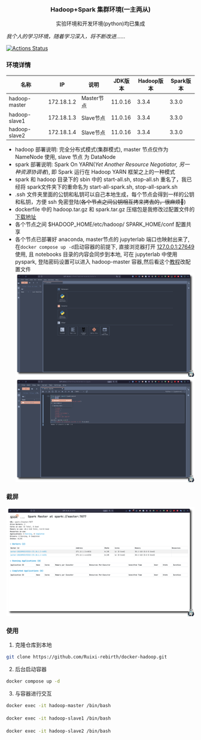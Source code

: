 <h3 align="center">Hadoop+Spark 集群环境(一主两从)</h3>
<p align="center">实验环境和开发环境(python)均已集成</p>

*我个人的学习环境，随着学习深入，将不断改进......*

[![Actions Status](https://github.com/Ruixi-rebirth/docker-hadoop/actions/workflows/workflow.yml/badge.svg)](https://github.com/Ruixi-rebirth/docker-hadoop/actions)

### 环境详情
|名称|IP|说明|JDK版本|Hadoop版本|Spark版本|
|---|---|---|---|---|---|
|hadoop-master|172.18.1.2|Master节点|11.0.16|3.3.4|3.3.0|
|hadoop-slave1|172.18.1.3|Slave节点|11.0.16|3.3.4|3.3.0|
|hadoop-slave2|172.18.1.4|Slave节点|11.0.16|3.3.4|3.3.0|

- hadoop 部署说明: 完全分布式模式(集群模式), master 节点仅作为 NameNode 使用, slave 节点 为 DataNode
- spark 部署说明: Spark On YARN(*Yet Another Resource Negotiator, 另一种资源协调者*), 即 Spark 运行在 Hadoop YARN 框架之上的一种模式
- spark 和 hadoop 目录下的 sbin 中的 start-all.sh, stop-all.sh 重名了，我已经将 spark文件夹下的重命名为 start-all-spark.sh, stop-all-spark.sh 
- .ssh 文件夹里面的公钥和私钥可以自己本地生成，每个节点会得到一样的公钥和私钥，方便 ssh 免密登陆(~~各个节点之间公钥相互拷来拷去的，很麻烦😤~~)
- dockerfile 中的 hadoop.tar.gz 和 spark.tar.gz 压缩包是我修改过配置文件的 [下载地址](http://23.105.207.7:8888/)
- 各个节点之间 $HADOOP_HOME/etc/hadoop/ SPARK_HOME/conf 配置共享
- 各个节点已部署好 anaconda, master节点的 jupyterlab 端口也映射出来了, 在`docker compose up -d`启动容器的前提下, 直接浏览器打开 [127.0.0.1:27649](http:127.0.0.1:27649) 使用, 且 notebooks 目录的内容会同步到本地, 可在 jupyterlab 中使用 pyspark, 登陆密码设置可以进入 hadoop-master 容器,然后看这个[教程](https://jupyter-notebook.readthedocs.io/en/stable/public_server.html)改配置文件
![](./img/jupyterlab.png)
![](./img/show.png)

### 截屏
![](./img/spark_on_yarn.png)
### 使用 
1. 克隆仓库到本地
```bash
git clone https://github.com/Ruixi-rebirth/docker-hadoop.git
```
2. 后台启动容器 
```bash
docker compose up -d
```
3. 与容器进行交互
```bash
docker exec -it hadoop-master /bin/bash

docker exec -it hadoop-slave1 /bin/bash 

docker exec -it hadoop-slave2 /bin/bash
```
